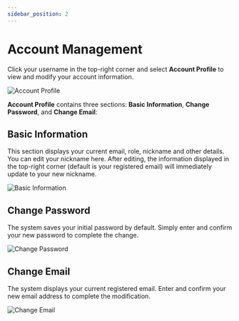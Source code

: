 ```yaml
---
sidebar_position: 2
---
```


# Account Management

Click your username in the top-right corner and select **Account Profile** to view and modify your account information.

![Account Profile](./img/account-profile-1.png)

**Account Profile** contains three sections: **Basic Information**, **Change Password**, and **Change Email**:

## Basic Information

This section displays your current email, role, nickname and other details. You can edit your nickname here. After editing, the information displayed in the top-right corner (default is your registered email) will immediately update to your new nickname.

![Basic Information](./img/basic-information.png)

## Change Password

The system saves your initial password by default. Simply enter and confirm your new password to complete the change.

![Change Password](./img/change-password.png)

## Change Email

The system displays your current registered email. Enter and confirm your new email address to complete the modification.

![Change Email](./img/change-email.png)
